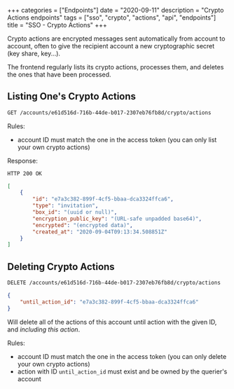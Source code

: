+++
categories = ["Endpoints"]
date = "2020-09-11"
description = "Crypto Actions endpoints"
tags = ["sso", "crypto", "actions", "api", "endpoints"]
title = "SSO - Crypto Actions"
+++

Crypto actions are encrypted messages sent automatically from account to account,
often to give the recipient account a new cryptographic secret (key share, key...).

The frontend regularly lists its crypto actions,
processes them, and deletes the ones that have been processed.

## Listing One's Crypto Actions

```bash
GET /accounts/e61d516d-716b-44de-b017-2307eb76fb8d/crypto/actions
```

Rules:

- account ID must match the one in the access token
  (you can only list your own crypto actions)

Response:

```bash
HTTP 200 OK
```
```json
[
    {
        "id": "e7a3c382-899f-4cf5-bbaa-dca3324ffca6",
        "type": "invitation",
        "box_id": "(uuid or null)",
        "encryption_public_key": "(URL-safe unpadded base64)",
        "encrypted": "(encrypted data)",
        "created_at": "2020-09-04T09:13:34.508851Z"
    }
]
```

## Deleting Crypto Actions

```bash
DELETE /accounts/e61d516d-716b-44de-b017-2307eb76fb8d/crypto/actions
```

```json
{
    "until_action_id": "e7a3c382-899f-4cf5-bbaa-dca3324ffca6"
}
```

Will delete all of the actions of this account
until action with the given ID,
and *including this action*.

Rules:

- account ID must match the one in the access token
  (you can only delete your own crypto actions)
- action with ID `until_action_id` must exist and be owned by the querier's account

